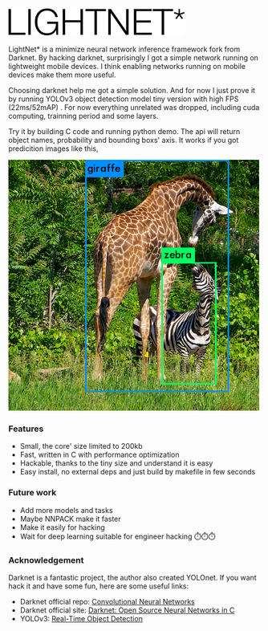 <img src="helv.gif"  />



LightNet* is a minimize neural network inference framework fork from Darknet. By hacking darknet, surprisingly I got a simple network running on lightweight mobile devices. I think enabling networks running on mobile devices make them more useful. 

Choosing darknet help me got a simple solution. And for now I just prove it by running YOLOv3 object detection model tiny version with high FPS (22ms/52mAP) . For now everything unrelated was dropped, including cuda computing, trainning period and some layers.

Try it by building C code and running python demo. The api will return object names, probability and bounding boxs' axis. It works if you got predicition images like this,

![pred_giraffe](results/pred_giraffe.png)

### Features

- Small,  the core' size limited to 200kb
- Fast, written in C with performance optimization
- Hackable, thanks to the tiny size and understand it is easy
- Easy install, no external deps and just build by makefile in few seconds

### Future work

- Add more models and tasks
- Maybe NNPACK make it faster
- Make it easily for hacking 
- Wait for deep learning suitable for engineer hacking ⏱️⏱️⏱️

###  Acknowledgement

Darknet is a fantastic project, the author also created YOLOnet. If you want hack it and have some fun, here are some useful links:

- Darknet official repo: [Convolutional Neural Networks ](https://github.com/pjreddie/darknet)
- Darknet official site: [Darknet: Open Source Neural Networks in C](https://pjreddie.com/darknet/)
- YOLOv3: [Real-Time Object Detection](https://pjreddie.com/media/files/papers/YOLOv3.pdf)

